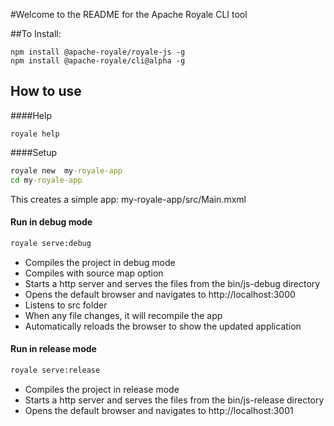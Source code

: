 #Welcome to the README for the Apache Royale CLI tool

##To Install:
```
npm install @apache-royale/royale-js -g
npm install @apache-royale/cli@alpha -g
```

## How to use

####Help
```
royale help
```

####Setup
```cmd
royale new  my-royale-app 
cd my-royale-app
```
This creates a simple app: my-royale-app/src/Main.mxml

#### Run in debug mode

```cmd
royale serve:debug
```
* Compiles the project in debug mode
* Compiles with source map option
* Starts a http server and serves the files from the bin/js-debug directory 
* Opens the default browser and navigates to http://localhost:3000
* Listens to src folder
* When any file changes, it will recompile the app
*  Automatically reloads the browser to show the updated application

#### Run in release mode

```cmd
royale serve:release
```
* Compiles the project in release mode
* Starts a http server and serves the files from the bin/js-release directory
* Opens the default browser and navigates to http://localhost:3001


